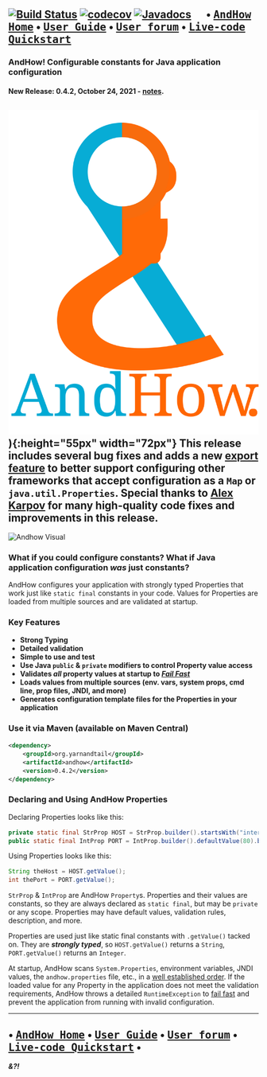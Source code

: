 [![Build Status](https://travis-ci.com/eeverman/andhow.svg?branch=master)](https://travis-ci.com/github/eeverman/andhow)
[![codecov](https://codecov.io/gh/eeverman/andhow/branch/main/graph/badge.svg)](https://codecov.io/gh/eeverman/andhow)
[![Javadocs](https://www.javadoc.io/badge/org.yarnandtail/andhow.svg)](https://www.javadoc.io/doc/org.yarnandtail/andhow)&nbsp;&nbsp;&nbsp;&nbsp;&nbsp; •
<kbd><b>[AndHow Home](https://www.andhowconfig.org)</b></kbd> •
<kbd><b>[User Guide](https://www.andhowconfig.org/user-guide)</b></kbd> •
<kbd><b>[User forum](https://groups.google.com/d/forum/andhowuser)</b></kbd> •
<kbd><b>[Live-code Quickstart](https://www.andhowconfig.org/live-code-quickstart)</b></kbd>
---
### AndHow!  Configurable constants for Java application configuration

#### New Release:  0.4.2, October 24, 2021 - [notes](https://github.com/eeverman/andhow/releases/tag/andhow-0.4.2).
![AndHow logo](https://github.com/eeverman/andhow/raw/homepage/logo/andhow-empty-circle.svg)){:height="55px" width="72px"}
This release includes several bug fixes and adds a new
[export feature](https://www.andhowconfig.org/user-guide/integration-and-exports#manual-export-to-maps-java.util.properties-and-more)
to better support configuring other frameworks that accept configuration as a `Map` or `java.util.Properties`.
Special thanks to [Alex Karpov](https://github.com/alex-kar) for many high-quality code fixes and
improvements in this release.
---
![Andhow Visual](andhow.gif)

### What if you could configure constants?  What if Java application configuration _was_ just constants?
AndHow configures your application with strongly typed Properties that work just like `static final`
constants in your code.  Values for Properties are loaded from multiple sources and are validated
at startup.

### Key Features
* **Strong Typing**
* **Detailed validation**
* **Simple to use and test**
* **Use Java `public` & `private` modifiers to control Property value access**
* **Validates _all_ property values at startup to _[Fail Fast](https://www.martinfowler.com/ieeeSoftware/failFast.pdf)_**
* **Loads values from multiple sources (env. vars, system props, cmd line, prop files, JNDI, and more)**
* **Generates configuration template files for the Properties in your application**

### Use it via Maven (available on Maven Central)
```xml
<dependency>
    <groupId>org.yarnandtail</groupId>
    <artifactId>andhow</artifactId>
    <version>0.4.2</version>
</dependency>
```

### Declaring and Using AndHow Properties
Declaring Properties looks like this:
```java
private static final StrProp HOST = StrProp.builder().startsWith("internal.").build();
public static final IntProp PORT = IntProp.builder().defaultValue(80).build();
```
Using Properties looks like this:
```java
String theHost = HOST.getValue();
int thePort = PORT.getValue();
```
`StrProp` &amp; `IntProp` are AndHow `Property`s. 
Properties and their values are constants, so they are always declared as `static final`,
but may be `private` or any scope.  Properties may have default values, validation rules,
description, and more.

Properties are used just like static final constants with `.getValue()` tacked on.
They are _**strongly typed**_, so `HOST.getValue()` returns a `String`, `PORT.getValue()` returns an `Integer`.

At startup, AndHow scans `System.Properties`, environment variables, JNDI values,
the `andhow.properties` file, etc., in a
[well established order](https://www.andhowconfig.org/user-guide/loaders-and-load-order).
If the loaded value for any Property in the application does not meet the validation requirements,
AndHow throws a detailed `RuntimeException` to [fail fast](https://www.andhowconfig.org/user-guide/key-concepts#andhow-fails-fast)
and prevent the application from running with invalid configuration.

---
• <kbd><b>[AndHow Home](https://www.andhowconfig.org)</b></kbd> •
<kbd><b>[User Guide](https://www.andhowconfig.org/user-guide)</b></kbd> •
<kbd><b>[User forum](https://groups.google.com/d/forum/andhowuser)</b></kbd> •
<kbd><b>[Live-code Quickstart](https://www.andhowconfig.org/live-code-quickstart)</b></kbd> •
---
_**&?!**_

